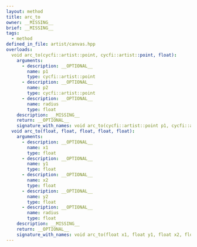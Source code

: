 ```yaml
---
layout: method
title: arc_to
owner: __MISSING__
brief: __MISSING__
tags:
  - method
defined_in_file: artist/canvas.hpp
overloads:
  void arc_to(cycfi::artist::point, cycfi::artist::point, float):
    arguments:
      - description: __OPTIONAL__
        name: p1
        type: cycfi::artist::point
      - description: __OPTIONAL__
        name: p2
        type: cycfi::artist::point
      - description: __OPTIONAL__
        name: radius
        type: float
    description: __MISSING__
    return: __OPTIONAL__
    signature_with_names: void arc_to(cycfi::artist::point p1, cycfi::artist::point p2, float radius)
  void arc_to(float, float, float, float, float):
    arguments:
      - description: __OPTIONAL__
        name: x1
        type: float
      - description: __OPTIONAL__
        name: y1
        type: float
      - description: __OPTIONAL__
        name: x2
        type: float
      - description: __OPTIONAL__
        name: y2
        type: float
      - description: __OPTIONAL__
        name: radius
        type: float
    description: __MISSING__
    return: __OPTIONAL__
    signature_with_names: void arc_to(float x1, float y1, float x2, float y2, float radius)
---
```

